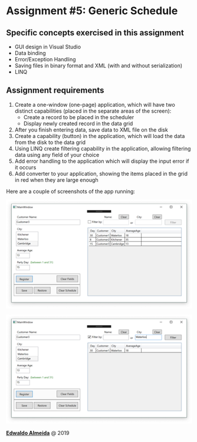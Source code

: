 # Assignment #5: Generic Schedule

## Specific concepts exercised in this assignment

* GUI design in Visual Studio
* Data binding
* Error/Exception Handling
* Saving files in binary format and XML (with and without serialization)
* LINQ

## Assignment requirements

1. Create a one-window (one-page) application, which will have two distinct capabilities (placed in the separate areas of the screen):
   * Create a record to be placed in the scheduler
   * Display newly created record in the data grid
2. After you finish entering data, save data to XML file on the disk
3. Create a capability (button) in the application, which will load the data from the disk to the data grid
4. Using LINQ create filtering capability in the application, allowing filtering data using any field of your choice
5. Add error handling to the application which will display the input error if it occurs
6. Add converter to your application, showing the items placed in the grid in red when they are large enough

Here are a couple of screenshots of the app running:

![picture of the app main screen with 3 records](pictures/picture1.png)

![picture of the app using the filter feature](pictures/picture2.png)

<a rel="edwaldoalmeida.com" href="https://www.edwaldoalmeida.com">**Edwaldo Almeida**</a> @ 2019
